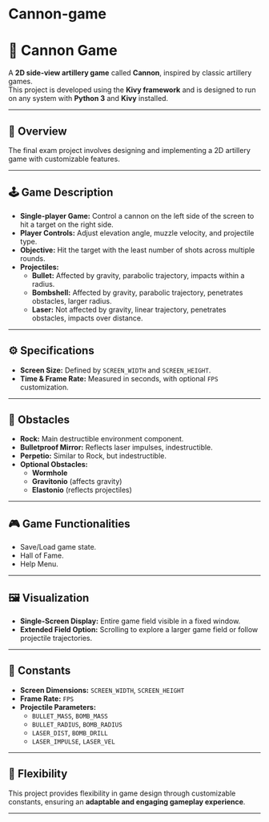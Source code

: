 # Cannon-game


# 🎯 Cannon Game

A **2D side-view artillery game** called **Cannon**, inspired by classic artillery games.  
This project is developed using the **Kivy framework** and is designed to run on any system with **Python 3** and **Kivy** installed.  

---

## 📌 Overview
The final exam project involves designing and implementing a 2D artillery game with customizable features.  

---

## 🕹️ Game Description
- **Single-player Game:** Control a cannon on the left side of the screen to hit a target on the right side.  
- **Player Controls:** Adjust elevation angle, muzzle velocity, and projectile type.  
- **Objective:** Hit the target with the least number of shots across multiple rounds.  
- **Projectiles:**  
  - **Bullet:** Affected by gravity, parabolic trajectory, impacts within a radius.  
  - **Bombshell:** Affected by gravity, parabolic trajectory, penetrates obstacles, larger radius.  
  - **Laser:** Not affected by gravity, linear trajectory, penetrates obstacles, impacts over distance.  

---

## ⚙️ Specifications
- **Screen Size:** Defined by `SCREEN_WIDTH` and `SCREEN_HEIGHT`.  
- **Time & Frame Rate:** Measured in seconds, with optional `FPS` customization.  

---

## 🧱 Obstacles
- **Rock:** Main destructible environment component.  
- **Bulletproof Mirror:** Reflects laser impulses, indestructible.  
- **Perpetio:** Similar to Rock, but indestructible.  
- **Optional Obstacles:**  
  - **Wormhole**  
  - **Gravitonio** (affects gravity)  
  - **Elastonio** (reflects projectiles)  

---

## 🎮 Game Functionalities
- Save/Load game state.  
- Hall of Fame.  
- Help Menu.  

---

## 🖼️ Visualization
- **Single-Screen Display:** Entire game field visible in a fixed window.  
- **Extended Field Option:** Scrolling to explore a larger game field or follow projectile trajectories.  

---

## 🔧 Constants
- **Screen Dimensions:** `SCREEN_WIDTH`, `SCREEN_HEIGHT`  
- **Frame Rate:** `FPS`  
- **Projectile Parameters:**  
  - `BULLET_MASS`, `BOMB_MASS`  
  - `BULLET_RADIUS`, `BOMB_RADIUS`  
  - `LASER_DIST`, `BOMB_DRILL`  
  - `LASER_IMPULSE`, `LASER_VEL`  

---

## 🚀 Flexibility
This project provides flexibility in game design through customizable constants, ensuring an **adaptable and engaging gameplay experience**.  

---
